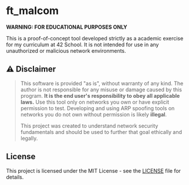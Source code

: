 # ft_malcom

**WARNING: FOR EDUCATIONAL PURPOSES ONLY**

This is a proof-of-concept tool developed strictly as a academic exercise for my curriculum at 42 School. It is not intended for use in any unauthorized or malicious network environments.

## ⚠️ Disclaimer

> This software is provided "as is", without warranty of any kind. The author is not responsible for any misuse or damage caused by this program. **It is the end user's responsibility to obey all applicable laws.** Use this tool only on networks you own or have explicit permission to test. Developing and using ARP spoofing tools on networks you do not own without permission is likely **illegal**.
>
> This project was created to understand network security fundamentals and should be used to further that goal ethically and legally.

## License

This project is licensed under the MIT License - see the [LICENSE](LICENSE) file for details.
